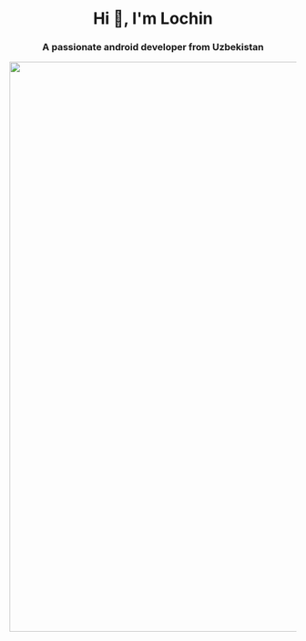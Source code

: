 <h1 align="center">Hi 👋, I'm Lochin</h1>
<h3 align="center">A passionate android developer from Uzbekistan</h3>

<img align="center"     width="1000" hight="100" src="https://thumbs.gfycat.com/CreativeAthleticCrocodile-size_restricted.gif">

